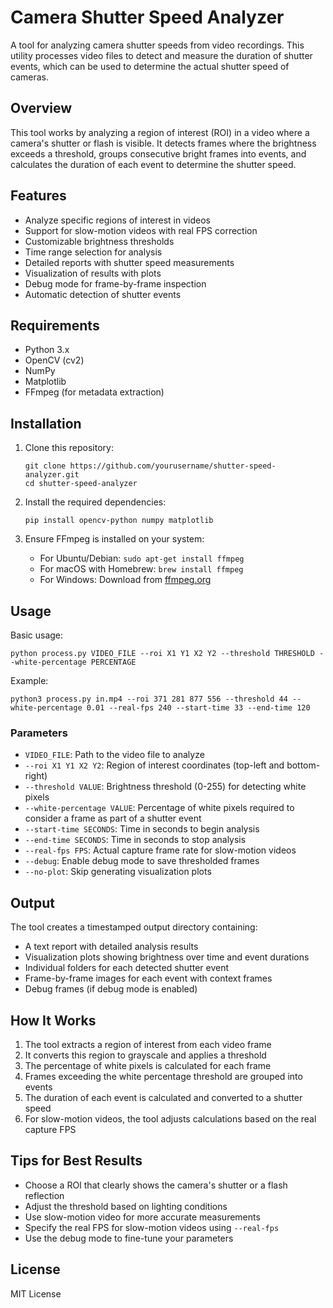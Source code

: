 # Camera Shutter Speed Analyzer

A tool for analyzing camera shutter speeds from video recordings. This utility processes video files to detect and measure the duration of shutter events, which can be used to determine the actual shutter speed of cameras.

## Overview

This tool works by analyzing a region of interest (ROI) in a video where a camera's shutter or flash is visible. It detects frames where the brightness exceeds a threshold, groups consecutive bright frames into events, and calculates the duration of each event to determine the shutter speed.

## Features

- Analyze specific regions of interest in videos
- Support for slow-motion videos with real FPS correction
- Customizable brightness thresholds
- Time range selection for analysis
- Detailed reports with shutter speed measurements
- Visualization of results with plots
- Debug mode for frame-by-frame inspection
- Automatic detection of shutter events

## Requirements

- Python 3.x
- OpenCV (cv2)
- NumPy
- Matplotlib
- FFmpeg (for metadata extraction)

## Installation

1. Clone this repository:
   ```
   git clone https://github.com/yourusername/shutter-speed-analyzer.git
   cd shutter-speed-analyzer
   ```

2. Install the required dependencies:
   ```
   pip install opencv-python numpy matplotlib
   ```

3. Ensure FFmpeg is installed on your system:
   - For Ubuntu/Debian: `sudo apt-get install ffmpeg`
   - For macOS with Homebrew: `brew install ffmpeg`
   - For Windows: Download from [ffmpeg.org](https://ffmpeg.org/download.html)

## Usage

Basic usage:

```
python process.py VIDEO_FILE --roi X1 Y1 X2 Y2 --threshold THRESHOLD --white-percentage PERCENTAGE
```

Example:

```
python3 process.py in.mp4 --roi 371 281 877 556 --threshold 44 --white-percentage 0.01 --real-fps 240 --start-time 33 --end-time 120
```

### Parameters

- `VIDEO_FILE`: Path to the video file to analyze
- `--roi X1 Y1 X2 Y2`: Region of interest coordinates (top-left and bottom-right)
- `--threshold VALUE`: Brightness threshold (0-255) for detecting white pixels
- `--white-percentage VALUE`: Percentage of white pixels required to consider a frame as part of a shutter event
- `--start-time SECONDS`: Time in seconds to begin analysis
- `--end-time SECONDS`: Time in seconds to stop analysis
- `--real-fps FPS`: Actual capture frame rate for slow-motion videos
- `--debug`: Enable debug mode to save thresholded frames
- `--no-plot`: Skip generating visualization plots

## Output

The tool creates a timestamped output directory containing:

- A text report with detailed analysis results
- Visualization plots showing brightness over time and event durations
- Individual folders for each detected shutter event
- Frame-by-frame images for each event with context frames
- Debug frames (if debug mode is enabled)

## How It Works

1. The tool extracts a region of interest from each video frame
2. It converts this region to grayscale and applies a threshold
3. The percentage of white pixels is calculated for each frame
4. Frames exceeding the white percentage threshold are grouped into events
5. The duration of each event is calculated and converted to a shutter speed
6. For slow-motion videos, the tool adjusts calculations based on the real capture FPS

## Tips for Best Results

- Choose a ROI that clearly shows the camera's shutter or a flash reflection
- Adjust the threshold based on lighting conditions
- Use slow-motion video for more accurate measurements
- Specify the real FPS for slow-motion videos using `--real-fps`
- Use the debug mode to fine-tune your parameters

## License

MIT License
